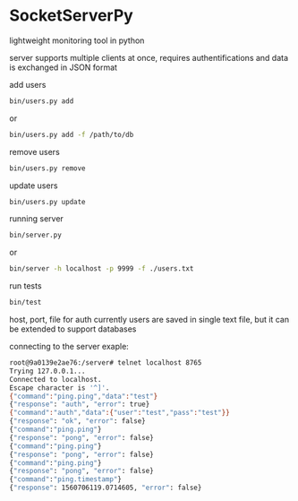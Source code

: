 # SocketServerPy

lightweight monitoring tool in python

server supports multiple clients at once, 
requires authentifications 
and data is exchanged in JSON format

add users 

```bash
bin/users.py add
```

or 

```bash
bin/users.py add -f /path/to/db
```

remove users 
```bash
bin/users.py remove 
```

update users
```bash
bin/users.py update 
```

running server 
```bash
bin/server.py 
```
or 

```bash
bin/server -h localhost -p 9999 -f ./users.txt
```

run tests
```bash 
bin/test
```

host, port, file for auth 
currently users are saved in single text file, but it can be extended to support databases 

connecting to the server 
exaple:
```bash
root@9a0139e2ae76:/server# telnet localhost 8765
Trying 127.0.0.1...
Connected to localhost.
Escape character is '^]'.
{"command":"ping.ping","data":"test"}
{"response": "auth", "error": true}
{"command":"auth","data":{"user":"test","pass":"test"}}
{"response": "ok", "error": false}
{"command":"ping.ping"}
{"response": "pong", "error": false}
{"command":"ping.ping"}
{"response": "pong", "error": false}
{"command":"ping.ping"}
{"response": "pong", "error": false}
{"command":"ping.timestamp"}
{"response": 1560706119.0714605, "error": false}
```
